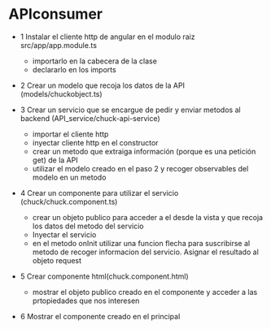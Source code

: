 # APIconsumer

- 1 Instalar el cliente http de angular en el modulo raiz src/app/app.module.ts
    - importarlo en la cabecera de la clase
    - declararlo en los imports
- 2 Crear un modelo que recoja los datos de la API (models/chuckobject.ts)

- 3 Crear un servicio que se encargue de pedir y enviar metodos al backend (API_service/chuck-api-service)
    - importar el cliente http
    - inyectar cliente http en el constructor 
    - crear un metodo que extraiga información (porque es una petición get) de la API
    - utilizar el modelo creado en el paso 2 y recoger observables del modelo en un metodo 

- 4 Crear un componente para utilizar el servicio (chuck/chuck.component.ts)
    - crear un objeto publico para acceder a el desde la vista y que recoja los datos del metodo del servicio
    - Inyectar el servicio
    - en el metodo onInit utilizar una funcion flecha para suscribirse al metodo de recoger informacion del servicio. Asignar el resultado al objeto request

- 5 Crear componente html(chuck.component.html)
    - mostrar el objeto publico creado en el componente y acceder a las prtopiedades que nos interesen

- 6 Mostrar el componente creado en el principal